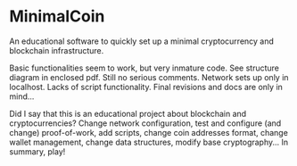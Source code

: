 # MinimalCoin
An educational software to quickly set up a minimal cryptocurrency and blockchain infrastructure. 

Basic functionalities seem to work, but very inmature code. See structure diagram in enclosed pdf. Still no serious comments. Network sets up only in localhost. Lacks of script functionality. Final revisions and docs are only in mind...

Did I say that this is an educational project about blockchain and cryptocurrencies? Change network configuration, test and configure (and change) proof-of-work, add scripts, change coin addresses format, change wallet management, change data structures, modify base cryptography... In summary, play!

